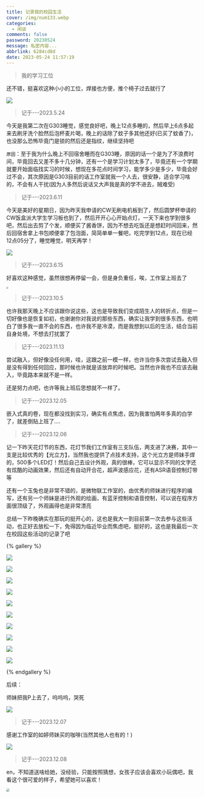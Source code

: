 ```yaml
---
title: 记录我的校园生活
cover: /img/num133.webp
categories:
  - 闲谈
comments: false
password: 20230524
message: 私密内容...
abbrlink: 6284cd8d
date: 2023-05-24 11:57:19
---
```




> 我的学习工位

还不错，挺喜欢这种小小的工位，焊接也方便，推个椅子过去就行了

![](https://image-1309791158.cos.ap-guangzhou.myqcloud.com/其他/QQ截图20230524121112.webp)



> 记于---2023.5.24

今天是我第二次在G303睡觉，感觉良好吧，晚上12点多睡的，然后早上6点多起来去刷牙洗个脸然后泡杯麦片喝，晚上的话除了蚊子多其他还好(已买了蚊香了)，也没那么恐怖毕竟门是锁的然后还是指纹，继续坚持吧

`原因`：至于我为什么晚上不回宿舍睡而在G303睡，原因的话一个是为了不浪费时间，毕竟回去又差不多十几分钟，还有一个是学习计划太多了，毕竟还有一个学期就要开始面临找实习的时候，想现在多花点时间学习，能学多少是多少，毕竟会好过不会，其次原因是G303目前的话工作室就我一个人去，很安静，适合学习啥的，不会有人干扰(因为人多然后说话又大声我是真的学不进去，贼难受)



> 记于---2023.6.11

今天是美好的星期日，因为昨天我申请的CW无刷电机板到了，然后圆梦杯申请的CW饭盒派大学生学习板也到了，然后开开心心开始点灯，一天下来也学到很多吧，然后出去剪了个发，顺便买了酱香饼，因为不想去吃饭还是想赶时间回来，然后回宿舍拿上书包顺便拿了包泡面，简简单单一餐吧，吃完学到12点，现在已经12点05分了，睡觉睡觉，明天再学！

![](https://image-1309791158.cos.ap-guangzhou.myqcloud.com/其他/QQ截图20230611235602.webp)

> 记于---2023.6.15

好喜欢这种感觉，虽然很想再停留一会，但是身负重任，唉，工作室上班去了

<img src="https://image-1309791158.cos.ap-guangzhou.myqcloud.com/其他/微信图片_20230615193926.webp" style="zoom: 33%;" />



> 记于---2023.10.5

也许我那天晚上不应该跟你说这些，这也是导致我们变成陌生人的转折点，但是一切好像也是恢复如初，也谢谢你对我说的那些东西，确实让我学到很多东西，也明白了很多我一直不会的东西，也许我不是冷漠，而是我想到以后的生活，结合当前自身处境，不想去打扰罢了

> 记于---2023.11.13

尝试融入，但好像没任何用，哇，这跟之前一模一样，也许当你多次尝试去融入但是没有得到任何回应，那时候也许就是该放弃的时候吧。当然也许我也不应该去融入，毕竟路本来就不是一样。

还是努力点吧，也许等我上班后思想就不一样了。

> 记于---2023.12.05

嵌入式真的卷，现在都没找到实习，确实有点焦虑，因为我害怕两年多真的白学了，就差倒贴上班了....

> 记于---2023.12.06

记一下昨天花灯节的东西，花灯节我们工作室有三支队伍，两支进了决赛，其中一支是比较优秀的【光立方】，当然我也提供了点技术支持，这个光立方是师妹手焊的，500多个LED灯！然后自己去设计外观，真的很棒，它可以显示不同的文字还有炫酷的动画效果，然后还有自动开合花，超声波感应花，还有ASR语音控制灯带等

还有一个玉兔也是非常不错的，是微物联工作室的，由优秀的师妹进行程序的编写，还有另一个师妹是进行外观的绘画，有蓝牙控制和语音控制，可以说在程序方面很顶级了，外观画得也是非常漂亮

总结一下昨晚确实在那玩的挺开心的，这也是我大一到目前第一次去参与这些活动，也正好去放松一下，免得因为临近毕业而焦虑吧，挺好的，这也是我最后一次在校园这些活动的记录了吧

{% gallery %}

![](https://image-1309791158.cos.ap-guangzhou.myqcloud.com/其他/QQ截图20231206105913.webp)

![](https://image-1309791158.cos.ap-guangzhou.myqcloud.com/其他/QQ截图20231206105337.webp)

![](https://image-1309791158.cos.ap-guangzhou.myqcloud.com/其他/QQ截图20231206105303.webp)

![](https://image-1309791158.cos.ap-guangzhou.myqcloud.com/其他/QQ截图20231206105325.webp)

![](https://image-1309791158.cos.ap-guangzhou.myqcloud.com/其他/QQ截图20231206105441.webp)

![](https://image-1309791158.cos.ap-guangzhou.myqcloud.com/其他/QQ截图20231206105549.webp)

![](https://image-1309791158.cos.ap-guangzhou.myqcloud.com/其他/QQ截图20231206105608.webp)

![](https://image-1309791158.cos.ap-guangzhou.myqcloud.com/其他/QQ截图20231206105627.webp)

![](https://image-1309791158.cos.ap-guangzhou.myqcloud.com/其他/QQ截图20231206105752.webp)

![](https://image-1309791158.cos.ap-guangzhou.myqcloud.com/其他/QQ截图20231206105737.webp)

{% endgallery %}

后续：

师妹把我P上去了，呜呜呜，哭死

![](https://image-1309791158.cos.ap-guangzhou.myqcloud.com/其他/QQ截图20231206193624.webp)

> 记于---2023.12.07

感谢工作室的如婷师妹买的咖啡(当然其他人也有的！)

![](https://image-1309791158.cos.ap-guangzhou.myqcloud.com/其他/QQ截图20231207163326.webp)

> 记于---2023.12.08

en，不知道送啥给她，没经验，只能按照猜想，女孩子应该会喜欢小玩偶吧，我看这个很可爱的样子，希望她可以喜欢！

<img src="https://image-1309791158.cos.ap-guangzhou.myqcloud.com/其他/QQ截图20231210092446.webp" style="zoom:50%;" />

